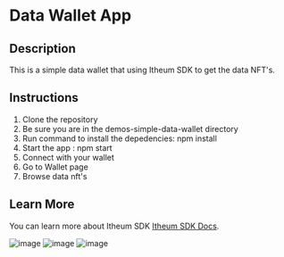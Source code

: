 # Data Wallet App

## Description

This is a simple data wallet that using Itheum SDK to get the data NFT's.

## Instructions

  1. Clone the repository
  2. Be sure you are in the demos-simple-data-wallet directory
  4. Run command to install the depedencies: npm install
  5. Start the app : npm start 
  6. Connect with your wallet
  7. Go to Wallet page 
  8. Browse data nft's

## Learn More

You can learn more about Itheum SDK [Itheum SDK Docs](https://itheum.github.io/sdk-mx-data-nft/modules.html).

![image](https://github.com/Itheum/demos-simple-data-wallet/assets/92076681/28fbb443-c379-4096-b061-da1012092dd1)
![image](https://github.com/Itheum/demos-simple-data-wallet/assets/92076681/b852fc02-1f46-4020-ab27-135432e295b7)
![image](https://github.com/Itheum/demos-simple-data-wallet/assets/92076681/583f40e2-e9a4-4b16-9709-267b9cebe4eb)




